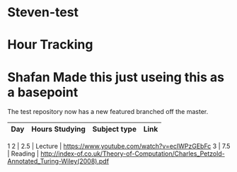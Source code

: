 # Steven-test
# Hour Tracking
# Shafan Made this just useing this as a basepoint
The test repository now has a new featured branched off the master.

Day | Hours Studying | Subject type | Link
------------ | ------------- | ------------- | -------------
1
2 | 2.5 | Lecture | https://www.youtube.com/watch?v=ecIWPzGEbFc
3 | 7.5 | Reading | http://index-of.co.uk/Theory-of-Computation/Charles_Petzold-Annotated_Turing-Wiley(2008).pdf

